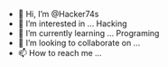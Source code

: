 - 👋 Hi, I’m @Hacker74s
- 👀 I’m interested in ... Hacking 
- 🌱 I’m currently learning ... Programing
- 💞️ I’m looking to collaborate on ...
- 📫 How to reach me ...

<!---
Hacker74s/Hacker74s is a ✨ special ✨ repository because its `README.md` (this file) appears on your GitHub profile.
You can click the Preview link to take a look at your changes.
--->
